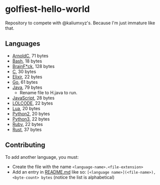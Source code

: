 # golfiest-hello-world
Repository to compete with @kaliumxyz's. Because I'm just immature like that.

## Languages
- [ArnoldC](ArnoldC.arnoldc), 71 bytes
- [Bash](Bash.sh), 18 bytes
- [BrainF*ck](BrainF*ck.b), 128 bytes
- [C](C.c), 30 bytes
- [Elixir](Elixir.ex), 22 bytes
- [Go](Go.go), 61 bytes
- [Java](Java.java), 79 bytes
    - Rename file to H.java to run.
- [JavaScript](JavaScript.js), 28 bytes
- [LOLCODE](LOLCODE.lol), 22 bytes
- [Lua](Lua.lua), 20 bytes
- [Python2](Python2.py), 20 bytes
- [Python3](Python3.py), 22 bytes
- [Ruby](Ruby.rb), 22 bytes
- [Rust](Rust.rs), 37 bytes

## Contributing
To add another language, you must:
- Create the file with the name `<language-name>.<file-extension>`
- Add an entry in [README.md](README.md) like so: `[<language name>](<file-name>), <byte-count> bytes` (notice the list is alphabetical)
